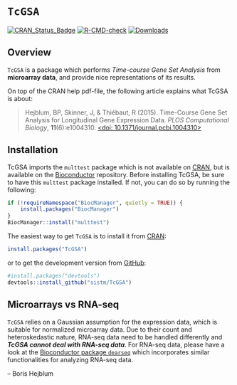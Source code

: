 
<!-- README.md is generated from README.Rmd. Please edit that file -->

# `TcGSA`

[![CRAN_Status_Badge](http://www.r-pkg.org/badges/version/TcGSA)](https://cran.r-project.org/package=TcGSA)
[![R-CMD-check](https://github.com/sistm/TcGSA/actions/workflows/R-CMD-check.yaml/badge.svg)](https://github.com/sistm/TcGSA/actions/workflows/R-CMD-check.yaml)
[![Downloads](https://cranlogs.r-pkg.org/badges/TcGSA?color=blue)](https://www.r-pkg.org/pkg/TcGSA)

## Overview

`TcGSA` is a package which performs *Time-course Gene Set Analysis* from
**microarray data**, and provide nice representations of its results.

On top of the CRAN help pdf-file, the following article explains what
TcGSA is about:

> Hejblum, BP, Skinner, J, & Thiébaut, R (2015). Time-Course Gene Set
> Analysis for Longitudinal Gene Expression Data. *PLOS Computational
> Biology*, **11**(6):e1004310. [\<doi:
> 10.1371/journal.pcbi.1004310\>](https://doi.org/10.1371/journal.pcbi.1004310/)

## Installation

TcGSA imports the `multtest` package which is not available on
[CRAN](https://cran.r-project.org/), but is available on the
[Bioconductor](https://www.bioconductor.org/packages/release/bioc/html/multtest.html)
repository. Before installing TcGSA, be sure to have this `multtest`
package installed. If not, you can do so by running the following:

``` r
if (!requireNamespace("BiocManager", quietly = TRUE)) {
    install.packages("BiocManager")
}
BiocManager::install("multtest")
```

The easiest way to get `TcGSA` is to install it from
[CRAN](https://cran.r-project.org/package=TcGSA):

``` r
install.packages("TcGSA")
```

or to get the development version from
[GitHub](https://github.com/sistm/TcGSA/):

``` r
#install.packages("devtools")
devtools::install_github("sistm/TcGSA")
```

## Microarrays vs RNA-seq

`TcGSA` relies on a Gaussian assumption for the expression data, which
is suitable for normalized microarray data. Due to their count and
heteroskedastic nature, RNA-seq data need to be handled differently and
***TcGSA cannot deal with RNA-seq data***. For RNA-seq data, please have
a look at the [Bioconductor package
`dearseq`](https://bioconductor.org/packages/dearseq/) which
incorporates similar functionalities for analyzing RNA-seq data.

– Boris Hejblum
